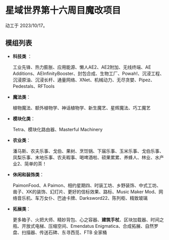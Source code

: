 # 星域世界第十六周目魔改项目

动工于 2023/10/17。

## 模组列表

- **科技类** ：

  工业先锋、热力膨胀、应用能源、懒人AE2、AE2附加、无线终端、AE Additions、AEInfinityBooster、封包合成、生物工厂、Powah!、沉浸工程、沉浸原油、沉浸长杆、通量网络、XNet、机械动力、无尽贪婪、Pipez、Pedestals、RFTools

- **魔法类**：

  植物魔法、额外植物学、神话植物学、新生魔艺、星辉魔法、巧工魔艺

- **模块化类**：

  Tetra、模块化路由器、Masterful Machinery

- **农业类**：

  潘马斯、农夫乐事、戈伯、果树、烹饪锅、下届乐事、玉米乐事、戈伯乐事、凤梨乐事、末地乐事、农夫暇事、喝啤酒啦、硕果累累、养蜂人、林业、水产业2、简单的茶！

- **休闲和装饰类**：

  PaimonFood、A Paimon、相约星期四、时装工坊、乡野装饰、中式工坊、凿子、XK的装饰、幻灯片、更好的信标效果、路标、Music Maker Mod、网络音乐机、车万女仆、巴迪卡牌、Darksword22、陈列柜、精致玻璃

- **拓展类**：

  更多箱子、火把大师、精妙背包、心之容器、**建筑手杖**、区块加载器、时间之瓶、开放式电梯、压缩空间、Emendatus Enigmatica、合成拓展、自然罗盘、扫描器、传送石碑、东寻西觅、FTB 全家桶
